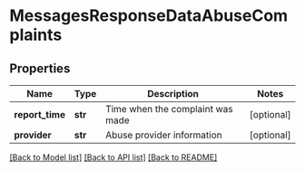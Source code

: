 # MessagesResponseDataAbuseComplaints

## Properties
Name | Type | Description | Notes
------------ | ------------- | ------------- | -------------
**report_time** | **str** | Time when the complaint was made | [optional] 
**provider** | **str** | Abuse provider information | [optional] 

[[Back to Model list]](../README.md#documentation-for-models) [[Back to API list]](../README.md#documentation-for-api-endpoints) [[Back to README]](../README.md)


